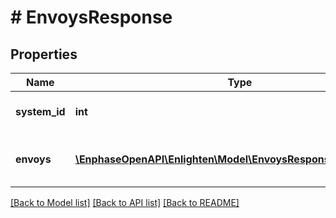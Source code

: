 # # EnvoysResponse

## Properties

Name | Type | Description | Notes
------------ | ------------- | ------------- | -------------
**system_id** | **int** | The identifier of the system. |
**envoys** | [**\EnphaseOpenAPI\Enlighten\Model\EnvoysResponseEnvoysInner[]**](EnvoysResponseEnvoysInner.md) | A list of active Envoys on this system. |

[[Back to Model list]](../../README.md#models) [[Back to API list]](../../README.md#endpoints) [[Back to README]](../../README.md)
